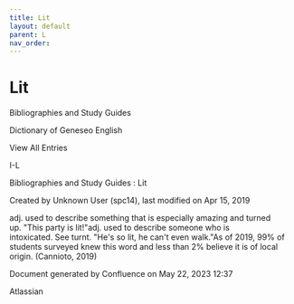 ```yaml
---
title: Lit
layout: default
parent: L
nav_order:
---
```


# Lit

Bibliographies and Study Guides

Dictionary of Geneseo English

View All Entries

I-L

Bibliographies and Study Guides : Lit

Created by  Unknown User (spc14), last modified on Apr 15, 2019

adj. used to describe something that is especially amazing and turned up. &quot;This party is lit!&quot;adj. used to describe someone who is intoxicated. See turnt. &quot;He's so lit, he can't even walk.&quot;As of 2019, 99% of students surveyed knew this word and less than 2% believe it is of local origin. (Cannioto, 2019)

Document generated by Confluence on May 22, 2023 12:37

Atlassian
